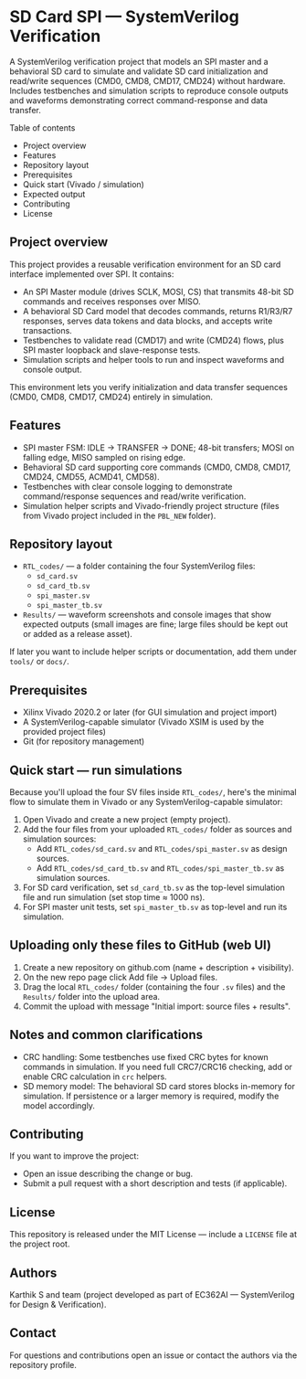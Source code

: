 # SD Card SPI — SystemVerilog Verification

A SystemVerilog verification project that models an SPI master and a behavioral SD card to simulate and validate SD card initialization and read/write sequences (CMD0, CMD8, CMD17, CMD24) without hardware. Includes testbenches and simulation scripts to reproduce console outputs and waveforms demonstrating correct command-response and data transfer.

Table of contents
- Project overview
- Features
- Repository layout
- Prerequisites
- Quick start (Vivado / simulation)
- Expected output
- Contributing
- License

Project overview
---------------

This project provides a reusable verification environment for an SD card interface implemented over SPI. It contains:

- An SPI Master module (drives SCLK, MOSI, CS) that transmits 48-bit SD commands and receives responses over MISO.
- A behavioral SD Card model that decodes commands, returns R1/R3/R7 responses, serves data tokens and data blocks, and accepts write transactions.
- Testbenches to validate read (CMD17) and write (CMD24) flows, plus SPI master loopback and slave-response tests.
- Simulation scripts and helper tools to run and inspect waveforms and console output.

This environment lets you verify initialization and data transfer sequences (CMD0, CMD8, CMD17, CMD24) entirely in simulation.

Features
--------

- SPI master FSM: IDLE → TRANSFER → DONE; 48-bit transfers; MOSI on falling edge, MISO sampled on rising edge.
- Behavioral SD card supporting core commands (CMD0, CMD8, CMD17, CMD24, CMD55, ACMD41, CMD58).
- Testbenches with clear console logging to demonstrate command/response sequences and read/write verification.
- Simulation helper scripts and Vivado-friendly project structure (files from Vivado project included in the `PBL_NEW` folder).


Repository layout
-----------------

- `RTL_codes/` — a folder containing the four SystemVerilog files:
	- `sd_card.sv`
	- `sd_card_tb.sv`
	- `spi_master.sv`
	- `spi_master_tb.sv`
- `Results/` — waveform screenshots and console images that show expected outputs (small images are fine; large files should be kept out or added as a release asset).

If later you want to include helper scripts or documentation, add them under `tools/` or `docs/`.

Prerequisites
-------------

- Xilinx Vivado 2020.2 or later (for GUI simulation and project import)
- A SystemVerilog-capable simulator (Vivado XSIM is used by the provided project files)
- Git (for repository management)


Quick start — run simulations
--------------------------------

Because you'll upload the four SV files inside `RTL_codes/`, here's the minimal flow to simulate them in Vivado or any SystemVerilog-capable simulator:

1. Open Vivado and create a new project (empty project).
2. Add the four files from your uploaded `RTL_codes/` folder as sources and simulation sources:
	- Add `RTL_codes/sd_card.sv` and `RTL_codes/spi_master.sv` as design sources.
	- Add `RTL_codes/sd_card_tb.sv` and `RTL_codes/spi_master_tb.sv` as simulation sources.
3. For SD card verification, set `sd_card_tb.sv` as the top-level simulation file and run simulation (set stop time ≈ 1000 ns).
4. For SPI master unit tests, set `spi_master_tb.sv` as top-level and run its simulation.



Uploading only these files to GitHub (web UI)
-------------------------------------------

1. Create a new repository on github.com (name + description + visibility).
2. On the new repo page click Add file → Upload files.
3. Drag the local `RTL_codes/` folder (containing the four `.sv` files) and the `Results/` folder into the upload area.
4. Commit the upload with message "Initial import: source files + results".


Notes and common clarifications
--------------------------------

- CRC handling: Some testbenches use fixed CRC bytes for known commands in simulation. If you need full CRC7/CRC16 checking, add or enable CRC calculation in `crc` helpers.
- SD memory model: The behavioral SD card stores blocks in-memory for simulation. If persistence or a larger memory is required, modify the model accordingly.

Contributing
------------

If you want to improve the project:

- Open an issue describing the change or bug.
- Submit a pull request with a short description and tests (if applicable).

License
-------

This repository is released under the MIT License — include a `LICENSE` file at the project root.

Authors
-------

Karthik S and team (project developed as part of EC362AI — SystemVerilog for Design & Verification).

Contact
-------

For questions and contributions open an issue or contact the authors via the repository profile.
